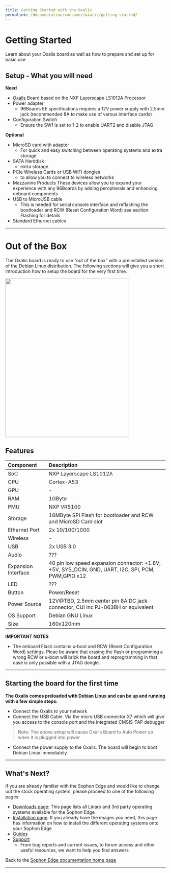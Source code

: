 ```yaml
---
title: Getting Started with the Oxalis
permalink: /documentation/consumer/oxalis/getting-started/
---
```


# Getting Started

Learn about your Oxalis board as well as how to prepare and set up for basic use

## Setup - What you will need

**Need**

- [Oxalis](http://96boards.org/) Board based on the NXP Layerscape LS1012A Processor
- Power adapter
   - 96Boards EE specifications requires a 12V power supply with 2.5mm jack (recommended 8A to make use of varous interface cards)
- Configuration Switch
   - Ensure the SW1 is set to 1-2 to enable UART2 and disable JTAG

**Optional**

- MicroSD card with adapter
   - For quick and easy switching between operating systems and extra storage
- SATA Harddisk
   - extra storage
- PCIe Wireless Cards or USB WiFi dongles
   - to allow you to connect to wireless networks
- Mezzanine Products
   These devices allow you to expand your experience with any 96Boards by adding peropherals and enhancing onboard components
- USB to MicroUSB cable
   - This is needed for serial console interface and reflashing the bootloader and RCW (Reset Configuration Word) see section Flashing for details
- Standard Ethernet cables

***

# Out of the Box

The Oxalis board is ready to use “out of the box” with a preinstalled version of the Debian Linux distribution.
The following sections will give you a short introduction how to setup the board for the very first time.

<img src="" data-canonical-src="" width="389" height="497" />


## Features

|   Component          |   Description                                                                                    |
|:---------------------|:-------------------------------------------------------------------------------------------------|
|  SoC                 |   NXP Layerscape LS1012A                                                                         |
|  CPU                 |   Cortex-A53                                                                                     |
|  GPU                 |   -                                                                                              |
|  RAM                 |   1GByte                                                                                         |
|  PMU                 |   NXP VR5100                                                                                     |
|  Storage             |   16MByte SPI Flash for bootloader and RCW and MicroSD Card slot                                 |
|  Ethernet Port       |   2x 10/100/1000                                                                                 |
|  Wireless            |   -                                                                                              |
|  USB                 |   2x USB 3.0                                                                                     |
|  Audio               |   ???                                                                                            |
|  Expansion Interface |   40 pin low speed expansion connector: +1.8V, +5V, SYS_DCIN, GND, UART, I2C, SPI, PCM, PWM,GPIO x12|
|  LED                 |   ???                                                                                               |
|  Button              |   Power/Reset                                                                                    |
|  Power Source        |   12V@TBD, 2.5mm center pin 8A DC jack connector, CUI Inc PJ-063BH or equivalent                 |
|  OS Support          |   Debian GNU Linux                                                                                               |
|  Size                |   160x120mm                                                                                               |

**IMPORTANT NOTES**

- The onboard Flash contains u-boot and RCW (Reset Configuration Word) settings. Pleae be aware that erasing the flash or programming a wrong RCW or u-boot will brick the board and reprogramming in that case is only possible with a JTAG dongle.


***

## Starting the board for the first time


**The Oxalis comes preloaded with Debian Linux and can be up and running with a few simple steps:**

- Connect the Oxalis to your network
- Connect the USB Cable. Via the micro USB connector X7 which will give you access to the console port and the integrated CMSIS-TAP debugger

> Note: The above setup will cause Oxalis Board to Auto Power up when it is plugged into power

- Connect the power supply to the Oxalis. The board will begin to boot Debian Linux immediately

***

## What's Next?

If you are already familiar with the Sophon Edge and would like to change out the stock operating system, please proceed to one of the following pages:

- [Downloads page](../downloads): This page lists all Linaro and 3rd party operating systems available for the Sophon Edge
- [Installation page](../installation): If you already have the images you need, this page has information on how to install the different operating systems onto your Sophon Edge
- [Guides](../guides/)
- [Support](../support)
   - From bug reports and current issues, to forum access and other useful resources, we want to help you find answers

Back to the [Sophon Edge documentation home page](../)

***
